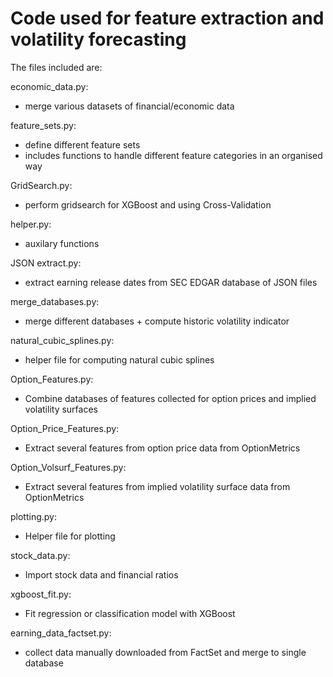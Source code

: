 # Code used for feature extraction and volatility forecasting

The files included are:

economic_data.py:
- merge various datasets of financial/economic data

feature_sets.py:
- define different feature sets
- includes functions to handle different feature categories in an organised way

GridSearch.py:
- perform gridsearch for XGBoost and using Cross-Validation

helper.py:
- auxilary functions

JSON extract.py:
- extract earning release dates from SEC EDGAR database of JSON files

merge_databases.py:
- merge different databases + compute historic volatility indicator

natural_cubic_splines.py:
- helper file for computing natural cubic splines

Option_Features.py:
- Combine databases of features collected for option prices and implied volatility surfaces

Option_Price_Features.py:
- Extract several features from option price data from OptionMetrics

Option_Volsurf_Features.py:
- Extract several features from implied volatility surface data from OptionMetrics

plotting.py:
- Helper file for plotting

stock_data.py:
- Import stock data and financial ratios

xgboost_fit.py:
- Fit regression or classification model with XGBoost

earning_data_factset.py:
- collect data manually downloaded from FactSet and merge to single database
